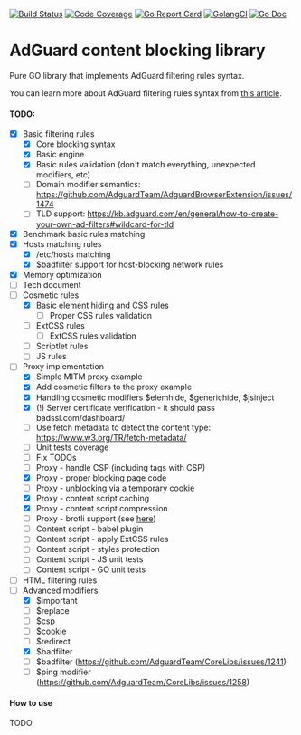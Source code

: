 [![Build Status](https://travis-ci.com/bikecrazyy/urlfilter.svg?branch=master)](https://travis-ci.com/bikecrazyy/urlfilter)
[![Code Coverage](https://img.shields.io/codecov/c/github/bikecrazyy/urlfilter/master.svg)](https://codecov.io/github/bikecrazyy/urlfilter?branch=master)
[![Go Report Card](https://goreportcard.com/badge/github.com/bikecrazyy/urlfilter)](https://goreportcard.com/report/bikecrazyy/urlfilter)
[![GolangCI](https://golangci.com/badges/github.com/bikecrazyy/urlfilter.svg)](https://golangci.com/r/github.com/bikecrazyy/urlfilter)
[![Go Doc](https://godoc.org/github.com/bikecrazyy/urlfilter?status.svg)](https://godoc.org/github.com/bikecrazyy/urlfilter)

# AdGuard content blocking library

Pure GO library that implements AdGuard filtering rules syntax.

You can learn more about AdGuard filtering rules syntax from [this article](https://kb.adguard.com/en/general/how-to-create-your-own-ad-filters).

#### TODO:

- [x] Basic filtering rules
  - [x] Core blocking syntax
  - [x] Basic engine
  - [x] Basic rules validation (don't match everything, unexpected modifiers, etc)
  - [ ] Domain modifier semantics: https://github.com/AdguardTeam/AdguardBrowserExtension/issues/1474
  - [ ] TLD support: https://kb.adguard.com/en/general/how-to-create-your-own-ad-filters#wildcard-for-tld
- [x] Benchmark basic rules matching
- [x] Hosts matching rules
  - [x] /etc/hosts matching
  - [x] \$badfilter support for host-blocking network rules
- [x] Memory optimization
- [ ] Tech document
- [ ] Cosmetic rules
  - [x] Basic element hiding and CSS rules
    - [ ] Proper CSS rules validation
  - [ ] ExtCSS rules
    - [ ] ExtCSS rules validation
  - [ ] Scriptlet rules
  - [ ] JS rules
- [ ] Proxy implementation
  - [x] Simple MITM proxy example
  - [x] Add cosmetic filters to the proxy example
  - [x] Handling cosmetic modifiers $elemhide, $generichide, \$jsinject
  - [x] (!) Server certificate verification - it should pass badssl.com/dashboard/
  - [ ] Use fetch metadata to detect the content type: https://www.w3.org/TR/fetch-metadata/
  - [ ] Unit tests coverage
  - [ ] Fix TODOs
  - [ ] Proxy - handle CSP (including <meta> tags with CSP)
  - [x] Proxy - proper blocking page code
  - [ ] Proxy - unblocking via a temporary cookie
  - [x] Proxy - content script caching
  - [x] Proxy - content script compression
  - [ ] Proxy - brotli support (see [here](https://github.com/andybalholm/brotli))
  - [ ] Content script - babel plugin
  - [ ] Content script - apply ExtCSS rules
  - [ ] Content script - styles protection
  - [ ] Content script - JS unit tests
  - [ ] Content script - GO unit tests
- [ ] HTML filtering rules
- [ ] Advanced modifiers
  - [x] \$important
  - [ ] \$replace
  - [ ] \$csp
  - [ ] \$cookie
  - [ ] \$redirect
  - [x] \$badfilter
  - [ ] \$badfilter (https://github.com/AdguardTeam/CoreLibs/issues/1241)
  - [ ] \$ping modifier (https://github.com/AdguardTeam/CoreLibs/issues/1258)

#### How to use

TODO
